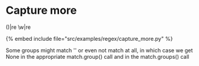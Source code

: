 # Capture more

()|re
\w|re

{% embed include file="src/examples/regex/capture_more.py" %}

Some groups might match '' or even not match at all, in which case we get None
in the appropriate match.group() call and in the match.groups() call


